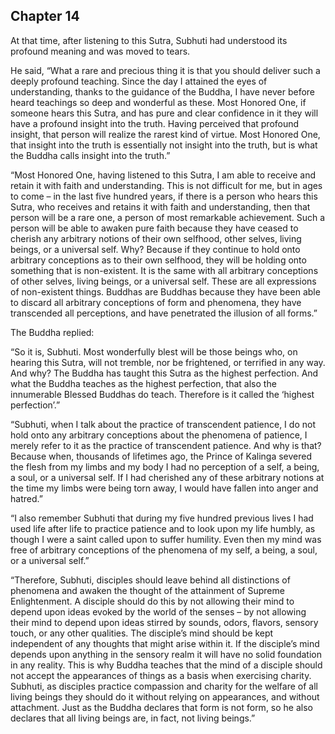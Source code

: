 ## Chapter 14
At that time, after listening to this Sutra, Subhuti had understood its profound meaning and was moved to tears.

He said, “What a rare and precious thing it is that you should deliver such a deeply profound teaching. Since the day I attained the eyes of understanding, thanks to the guidance of the Buddha, I have never before heard teachings so deep and wonderful as these. Most Honored One, if someone hears this Sutra, and has pure and clear confidence in it they will have a profound insight into the truth. Having perceived that profound insight, that person will realize the rarest kind of virtue. Most Honored One, that insight into the truth is essentially not insight into the truth, but is what the Buddha calls insight into the truth.”

“Most Honored One, having listened to this Sutra, I am able to receive and retain it with faith and understanding. This is not difficult for me, but in ages to come – in the last five hundred years, if there is a person who hears this Sutra, who receives and retains it with faith and understanding, then that person will be a rare one, a person of most remarkable achievement. Such a person will be able to awaken pure faith because they have ceased to cherish any arbitrary notions of their own selfhood, other selves, living beings, or a universal self. Why? Because if they continue to hold onto arbitrary conceptions as to their own selfhood, they will be holding onto something that is non-existent. It is the same with all arbitrary conceptions of other selves, living beings, or a universal self. These are all expressions of non-existent things. Buddhas are Buddhas because they have been able to discard all arbitrary conceptions of form and phenomena, they have transcended all perceptions, and have penetrated the illusion of all forms.”

The Buddha replied:

“So it is, Subhuti. Most wonderfully blest will be those beings who, on hearing this Sutra, will not tremble, nor be frightened, or terrified in any way. And why? The Buddha has taught this Sutra as the highest perfection. And what the Buddha teaches as the highest perfection, that also the innumerable Blessed Buddhas do teach. Therefore is it called the ‘highest perfection’.”

“Subhuti, when I talk about the practice of transcendent patience, I do not hold onto any arbitrary conceptions about the phenomena of patience, I merely refer to it as the practice of transcendent patience. And why is that? Because when, thousands of lifetimes ago, the Prince of Kalinga severed the flesh from my limbs and my body I had no perception of a self, a being, a soul, or a universal self. If I had cherished any of these arbitrary notions at the time my limbs were being torn away, I would have fallen into anger and hatred.”

“I also remember Subhuti that during my five hundred previous lives I had used life after life to practice patience and to look upon my life humbly, as though I were a saint called upon to suffer humility. Even then my mind was free of arbitrary conceptions of the phenomena of my self, a being, a soul, or a universal self.”

“Therefore, Subhuti, disciples should leave behind all distinctions of phenomena and awaken the thought of the attainment of Supreme Enlightenment. A disciple should do this by not allowing their mind to depend upon ideas evoked by the world of the senses – by not allowing their mind to depend upon ideas stirred by sounds, odors, flavors, sensory touch, or any other qualities. The disciple’s mind should be kept independent of any thoughts that might arise within it. If the disciple’s mind depends upon anything in the sensory realm it will have no solid foundation in any reality. This is why Buddha teaches that the mind of a disciple should not accept the appearances of things as a basis when exercising charity. Subhuti, as disciples practice compassion and charity for the welfare of all living beings they should do it without relying on appearances, and without attachment. Just as the Buddha declares that form is not form, so he also declares that all living beings are, in fact, not living beings.”